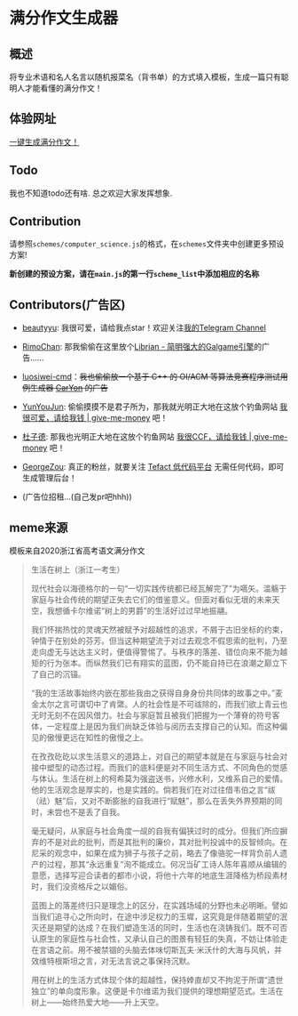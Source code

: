 # 满分作文生成器

## 概述

将专业术语和名人名言以随机报菜名（背书单）的方式填入模板，生成一篇只有聪明人才能看懂的满分作文！

## 体验网址

[一键生成满分作文！](http://beautyyu.one/full-mark-composition-generator/)

## Todo

我也不知道todo还有啥. 总之欢迎大家发挥想象.

## Contribution

请参照`schemes/computer_science.js`的格式，在`schemes`文件夹中创建更多预设方案!

**新创建的预设方案，请在`main.js`的第一行`scheme_list`中添加相应的名称**

## Contributors(广告区)

- [beautyyu](https://github.com/BeautyYuYanli): 我很可爱，请给我点star！欢迎关注[我的Telegram Channel](https://t.me/water_water_water_2077)

- [RimoChan](https://github.com/RimoChan): 那我偷偷在这里放个[Librian - 简明强大的Galgame引擎](https://github.com/RimoChan/Librian)的广告……

- [luosiwei-cmd](https://github.com/luosiwei-cmd/)：~~我也偷偷放一个基于 C++ 的 OI/ACM 等算法竞赛程序测试用例生成器 [CarYon](https://github.com/luosiwei-cmd/CarYon) 的广告~~

- [YunYouJun](https://github.com/YunYouJun): 偷偷摸摸不是君子所为，那我就光明正大地在这放个钓鱼网站 [我很可爱，请给我钱 | give-me-money](https://github.com/YunYouJun/give-me-money) 吧！

- [杜子德](https://www.noi.cn/): 那我也光明正大地在这放个钓鱼网站 [我很CCF，请给我钱 | give-me-money](https://www.noi.cn/) 吧！

- [GeorgeZou](https://github.com/georgezouq): 真正的粉丝，就要关注 [Tefact 低代码平台](https://github.com/Tefact/tefact-saas) 无需任何代码，即可生成管理后台！

- (广告位招租...(自己发pr吧hhh))

## meme来源

模板来自2020浙江省高考语文满分作文

> 生活在树上（浙江一考生）
> 
> 现代社会以海德格尔的一句“一切实践传统都已经瓦解完了”为嚆矢。滥觞于家庭与社会传统的期望正失去它们的借鉴意义。但面对看似无垠的未来天空，我想循卡尔维诺“树上的男爵”的生活好过过早地振翮。
> 
> 我们怀揣热忱的灵魂天然被赋予对超越性的追求，不屑于古旧坐标的约束，钟情于在别处的芬芳。但当这种期望流于对过去观念不假思索的批判，乃至走向虚无与达达主义时，便值得警惕了。与秩序的落差、错位向来不能为越矩的行为张本。而纵然我们已有翔实的蓝图，仍不能自持已在浪潮之巅立下了自己的沉锚。
> 
> “我的生活故事始终内嵌在那些我由之获得自身身份共同体的故事之中。”麦金太尔之言可谓切中了肯綮。人的社会性是不可祓除的，而我们欲上青云也无时无刻不在因风借力。社会与家庭暂且被我们把握为一个薄脊的符号客体，一定程度上是因为我们尚缺乏体验与阅历去支撑自己的认知。而这种偏见的傲慢更远在知性的傲慢之上。
> 
> 在孜孜矻矻以求生活意义的道路上，对自己的期望本就是在与家庭与社会对接中塑型的动态过程。而我们的底料便是对不同生活方式、不同角色的觉感与体认。生活在树上的柯希莫为强盗送书，兴修水利，又维系自己的爱情。他的生活观念是厚实的，也是实践的。倘若我们在对过往借韦伯之言“祓（祛）魅”后，又对不断膨胀的自我进行“赋魅”，那么在丢失外界预期的同时，未尝也不是丢了自我。
> 
> 毫无疑问，从家庭与社会角度一觇的自我有偏狭过时的成分。但我们所应摒弃的不是对此的批判，而是其批判的廉价，其对批判投诚中的反智倾向。在尼采的观念中，如果在成为狮子与孩子之前，略去了像骆驼一样背负前人遗产的过程，那其“永远重复”洵不能成立。何况当矿工诗人陈年喜顺从编辑的意愿，选择写迎合读者的都市小说，将他十六年的地底生涯降格为桥段素材时，我们没资格斥之以媚俗。
> 
> 蓝图上的落差终归只是理念上的区分，在实践场域的分野也未必明晰。譬如当我们追寻心之所向时，在途中涉足权力的玉墀，这究竟是伴随着期望的泯灭还是期望的达成？在我们塑造生活的同时，生活也在浇铸我们。既不可否认原生的家庭性与社会性，又承认自己的图景有轻狂的失真，不妨让体验走在言语之前。用不被禁锢的头脑去体味切斯瓦夫·米沃什的大海与风帆，并效维特根斯坦之言，对无法言说之事保持沉默。
> 
> 用在树上的生活方式体现个体的超越性，保持婞直却又不拘泥于所谓“遗世独立”的单向度形象。这便是卡尔维诺为我们提供的理想期望范式。生活在树上——始终热爱大地——升上天空。
